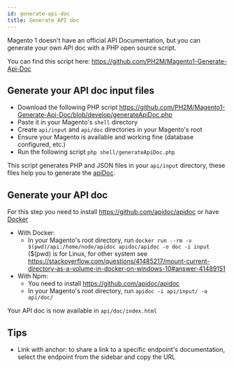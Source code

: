 ```yaml
---
id: generate-api-doc
title: Generate API doc
---
```


Magento 1 doesn't have an official API Documentation, but you can generate your own API doc with a PHP open source script.

You can find this script here: https://github.com/PH2M/Magento1-Generate-Api-Doc

## Generate your API doc input files

- Download the following PHP script https://github.com/PH2M/Magento1-Generate-Api-Doc/blob/develop/generateApiDoc.php
- Paste it in your Magento's `shell` directory
- Create `api/input` and `api/doc` directories in your Magento's root
- Ensure your Magento is available and working fine (database configured, etc.)
- Run the following script `php shell/generateApiDoc.php`

This script generates PHP and JSON files in your `api/input` directory, these files help you to generate the [apiDoc](https://github.com/apidoc/apidoc).

## Generate your API doc

For this step you need to install https://github.com/apidoc/apidoc or have [Docker](https://www.docker.com/)

- With Docker:
  - In your Magento's root directory, run `docker run --rm -v $(pwd)/api:/home/node/apidoc apidoc/apidoc -o doc -i input` ($(pwd) is for Linux, for other system see https://stackoverflow.com/questions/41485217/mount-current-directory-as-a-volume-in-docker-on-windows-10#answer-41489151
- With Npm:
  - You need to install https://github.com/apidoc/apidoc
  - In your Magento's root directory, run `apidoc -i api/input/ -o api/doc/`

Your API doc is now available in `api/doc/index.html`

## Tips

- Link with anchor: to share a link to a specific endpoint's documentation, select the endpoint from the sidebar and copy the URL
